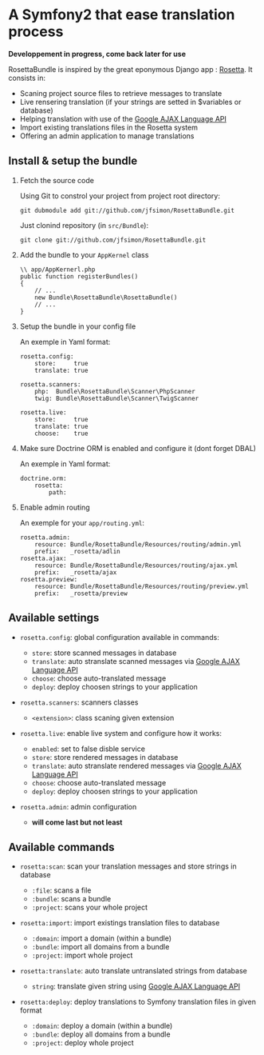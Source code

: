 A Symfony2 that ease translation process
========================================


**Developpement in progress, come back later for use**


RosettaBundle is inspired by the great eponymous Django app : [Rosetta](http://code.google.com/p/django-rosetta/).
It consists in:

-  Scaning project source files to retrieve messages to translate
-  Live rensering translation (if your strings are setted in $variables or database)
-  Helping translation with use of the [Google AJAX Language API](http://code.google.com/apis/ajaxlanguage/)
-  Import existing translations files in the Rosetta system
-  Offering an admin application to manage translations


Install & setup the bundle
--------------------------


1.  Fetch the source code

    Using Git to constrol your project from project root directory:
    
        git dubmodule add git://github.com/jfsimon/RosettaBundle.git
        
    Just clonind repository (in `src/Bundle`):
    
        git clone git://github.com/jfsimon/RosettaBundle.git

2.  Add the bundle to your `AppKernel` class

        \\ app/AppKernerl.php
        public function registerBundles()
        {
            // ...
            new Bundle\RosettaBundle\RosettaBundle()
            // ...
        }

3.  Setup the bundle in your config file
    
    An exemple in Yaml format:
    
        rosetta.config:
            store:     true
            translate: true
            
        rosetta.scanners:
            php:  Bundle\RosettaBundle\Scanner\PhpScanner
            twig: Bundle\RosettaBundle\Scanner\TwigScanner
            
        rosetta.live:
            store:     true
            translate: true
            choose:    true

4.  Make sure Doctrine ORM is enabled and configure it (dont forget DBAL)

    An exemple in Yaml format:
    
        doctrine.orm:
            rosetta:
                path:
                
5.  Enable admin routing

    An exemple for your `app/routing.yml`:
    
        rosetta.admin:
            resource: Bundle/RosettaBundle/Resources/routing/admin.yml
            prefix:   _rosetta/adlin
        rosetta.ajax:
            resource: Bundle/RosettaBundle/Resources/routing/ajax.yml
            prefix:   _rosetta/ajax
        rosetta.preview:
            resource: Bundle/RosettaBundle/Resources/routing/preview.yml
            prefix:   _rosetta/preview


Available settings
------------------


-  `rosetta.config`:   global configuration available in commands:

   -  `store`:         store scanned messages in database
   -  `translate`:     auto stranslate scanned messages via [Google AJAX Language API](http://code.google.com/apis/ajaxlanguage/)
   -  `choose`:        choose auto-translated message
   -  `deploy`:        deploy choosen strings to your application
   
-  `rosetta.scanners`: scanners classes

   -  `<extension>`:   class scaning given extension
   
-  `rosetta.live`:     enable live system and configure how it works:

   -  `enabled`:       set to false disble service
   -  `store`:         store rendered messages in database
   -  `translate`:     auto stranslate rendered messages via [Google AJAX Language API](http://code.google.com/apis/ajaxlanguage/)
   -  `choose`:        choose auto-translated message
   -  `deploy`:        deploy choosen strings to your application
   
-  `rosetta.admin`:    admin configuration

   -  **will come last but not least**


Available commands
------------------


-  `rosetta:scan`:      scan your translation messages and store strings in database

   -  `:file`:          scans a file
   -  `:bundle`:        scans a bundle
   -  `:project`:       scans your whole project
   
-  `rosetta:import`:    import existings translation files to database

   -  `:domain`:        import a domain (within a bundle)
   -  `:bundle`:        import all domains from a bundle
   -  `:project`:       import whole project
   
-  `rosetta:translate`: auto translate untranslated strings from database

   -  `string`:         translate given string using [Google AJAX Language API](http://code.google.com/apis/ajaxlanguage/)
   
-  `rosetta:deploy`:    deploy translations to Symfony translation files in given format

   -  `:domain`:        deploy a domain (within a bundle)
   -  `:bundle`:        deploy all domains from a bundle
   -  `:project`:       deploy whole project